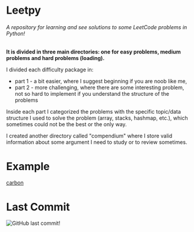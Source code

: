 # Leetpy

###### A repository for learning and see solutions to some LeetCode problems in Python!

**It is divided in three main directories: one for easy problems, medium problems and hard problems (loading).**

I divided each difficulty package in:
- part 1 - a bit easier, where I suggest beginning if you are noob like me,
- part 2 - more challenging, where there are some interesting problem, not so hard to implement if you understand
                    the structure of the problems
  
Inside each part I categorized the problems with the specific topic/data structure I used to solve the problem
(array, stacks, hashmap, etc.), which sometimes could not be the best or the only way.

I created another directory called "compendium" where I store valid information about some argument I need 
to study or to review sometimes.

# Example
[carbon](https://user-images.githubusercontent.com/37833294/175281545-a82a3596-90a3-428a-9628-52d6229be884.png)


# Last Commit
![GitHub last commit](https://img.shields.io/github/last-commit/mcbaguetti/leetpy)!
